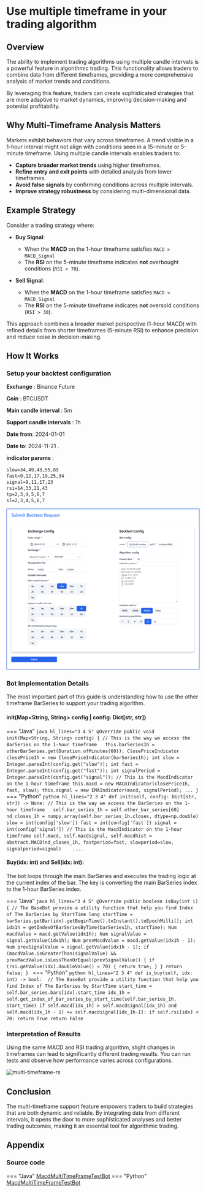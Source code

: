 # Use multiple timeframe in your trading algorithm

## Overview

The ability to implement trading algorithms using multiple candle intervals is a powerful feature in algorithmic trading. This functionality allows traders to combine data from different timeframes, providing a more comprehensive analysis of market trends and conditions. 

By leveraging this feature, traders can create sophisticated strategies that are more adaptive to market dynamics, improving decision-making and potential profitability.

## Why Multi-Timeframe Analysis Matters

Markets exhibit behaviors that vary across timeframes. A trend visible in a 1-hour interval might not align with conditions seen in a 15-minute or 5-minute timeframe. Using multiple candle intervals enables traders to:

  - **Capture broader market trends** using higher timeframes.
  - **Refine entry and exit points** with detailed analysis from lower timeframes.
  - **Avoid false signals** by confirming conditions across multiple intervals.
  - **Improve strategy robustness** by considering multi-dimensional data.

## Example Strategy

Consider a trading strategy where:

- **Buy Signal**:
    - When the **MACD** on the 1-hour timeframe satisfies `MACD > MACD_Signal`
    - The **RSI** on the 5-minute timeframe indicates **not** overbought conditions (`RSI < 70`).

- **Sell Signal**:
    - When the **MACD** on the 1-hour timeframe satisfies `MACD < MACD_Signal`
    - The **RSI** on the 5-minute timeframe indicates **not** oversold conditions (`RSI > 30`).

This approach combines a broader market perspective (1-hour MACD) with refined details from shorter timeframes (5-minute RSI) to enhance precision and reduce noise in decision-making.

## How It Works

### Setup your backtest configuration

**Exchange** : Binance Future

**Coin** : BTCUSDT

**Main candle interval** : 5m

**Support candle intervals** : 1h

**Date from**: 2024-01-01

**Date to**: 2024-11-21 .

**indicator params** : 

```
slow=34,49,43,55,89
fast=9,12,17,19,25,34
signal=9,11,17,23
rsi=14,33,21,43
tp=2,3,4,5,6,7
sl=2,3,4,5,6,7
```
![mutil-timeframe-test](../assets/images/mutil-timeframe-test.png)

### Bot Implementation Details

The most important part of this guide is understanding how to use the other timeframe BarSeries to support your trading algorithm.

#### init(Map<String, String> config | config: Dict[str, str])

=== "Java"
    ```java hl_lines="3 4 5"
    @Override
    public void init(Map<String, String> config) {
      // This is the way we access the BarSeries on the 1-hour timeframe  
      this.barSeries1h = otherBarSeries.get(Duration.ofMinutes(60));
      ClosePriceIndicator closePrice1h = new ClosePriceIndicator(barSeries1h);
      int slow = Integer.parseInt(config.get("slow"));
      int fast = Integer.parseInt(config.get("fast"));
      int signalPeriod = Integer.parseInt(config.get("signal"));
      // This is the MacdIndicator on the 1-hour timeframe
      this.macd = new MACDIndicator(closePrice1h, fast, slow);
      this.signal = new EMAIndicator(macd, signalPeriod);
      ...
    }
    ```
=== "Python"
    ```python hl_lines="2 3 4"
    def init(self, config: Dict[str, str]) -> None:
       // This is the way we access the BarSeries on the 1-hour timeframe  
       self.bar_series_1h = self.other_bar_series[60]
       nd_closes_1h = numpy.array(self.bar_series_1h.closes, dtype=np.double)
       slow = int(config['slow'])
       fast = int(config['fast'])
       signal = int(config['signal'])
       // This is the MacdIndicator on the 1-hour timeframe
       self.macd, self.macdsignal, self.macdhist = abstract.MACD(nd_closes_1h, fastperiod=fast, slowperiod=slow,
                                                                    signalperiod=signal)   
       ....
    ```
#### Buy(idx: int) and Sell(idx: int):

The bot loops through the main BarSeries and executes the trading logic at the current index of the bar. The key is converting the main BarSeries index to the 1-hour BarSeries index.

=== "Java"
    ```java hl_lines="3 4 5"
    @Override
    public boolean isBuy(int i) {
        // The BaseBot provide a utility function that help you find Index of The BarSeries by StartTime
        long startTime = barSeries.getBar(idx).getBeginTime().toInstant().toEpochMilli();
        int idx1h = getIndexOfBarSeriesByTime(barSeries1h, startTime);
        Num macdValue = macd.getValue(idx1h);
        Num signalValue = signal.getValue(idx1h);
        Num prevMacdValue = macd.getValue(idx1h - 1);
        Num prevSignalValue = signal.getValue(idx1h - 1);
        if (macdValue.isGreaterThan(signalValue) && prevMacdValue.isLessThanOrEqual(prevSignalValue)) {
            if (rsi.getValue(idx).doubleValue() < 70) {
                return true;
            }
        }
        return false;
    }
    ```
=== "Python"
    ```python hl_lines="2 3 4"
    def is_buy(self, idx: int) -> bool: 
        // The BaseBot provide a utility function that help you find Index of The BarSeries by StartTime
        start_time = self.bar_series.bars[idx].start_time
        idx_1h = self.get_index_of_bar_series_by_start_time(self.bar_series_1h, start_time)
        if self.macd[idx_1h] > self.macdsignal[idx_1h] and self.macd[idx_1h - 1] <= self.macdsignal[idx_1h-1]:
            if self.rsi[idx] < 70:
                return True
        return False
    ```

### Interpretation of Results

Using the same MACD and RSI trading algorithm, slight changes in timeframes can lead to significantly different trading results. You can run tests and observe how performance varies across configurations.

![multi-timeframe-rs](../assets/images/multi-timeframe.gif)


## Conclusion

The multi-timeframe support feature empowers traders to build strategies that are both dynamic and reliable. By integrating data from different intervals, it opens the door to more sophisticated analyses and better trading outcomes, making it an essential tool for algorithmic trading. 

## Appendix
### Source code
=== "Java"
    [MacdMultiTimeFrameTestBot](https://github.com/truongnhukhang/codetotrade-java-example/blob/master/src/main/java/coin/algorithm/example/bot/MyMacdMultiTimeFrameTestBot.java)
=== "Python"
    [MacdMultiTimeFrameTestBot](https://github.com/truongnhukhang/codetotrade-python-example/blob/master/src/bot/my_multi_timeframe_macd_bot.py)